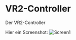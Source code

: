 # VR2-Controller
Der VR2-Controller

Hier ein Screenshot:
![Screen1](http://khb.bplaced.net/Screens-Dateien/image001.png)
